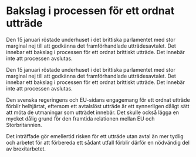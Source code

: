 # Bakslag i processen för ett ordnat utträde

Den 15 januari röstade underhuset i det brittiska parlamentet med stor marginal nej till att godkänna det framförhandlade utträdesavtalet. Det innebar ett bakslag i processen för ett ordnat brittiskt utträde. Det innebär inte att processen avslutas.

Den 15 januari röstade underhuset i det brittiska parlamentet med stor marginal nej till att godkänna det framförhandlade utträdesavtalet. Det innebar ett bakslag i processen för ett ordnat brittiskt utträde. Det innebär inte att processen avslutas.

Den svenska regeringens och EU-sidans engagemang för ett ordnat utträde förblir helhjärtat, eftersom ett avtalslöst utträde är ett synnerligen dåligt sätt att möta de utmaningar som utträdet innebär. Det skulle också lägga en mycket dålig grund för den framtida relationen mellan EU och Storbritannien.

Det inträffade gör emellertid risken för ett utträde utan avtal än mer tydlig och arbetet för att förbereda ett sådant utfall förblir därför en nödvändig del av brexitarbetet.
